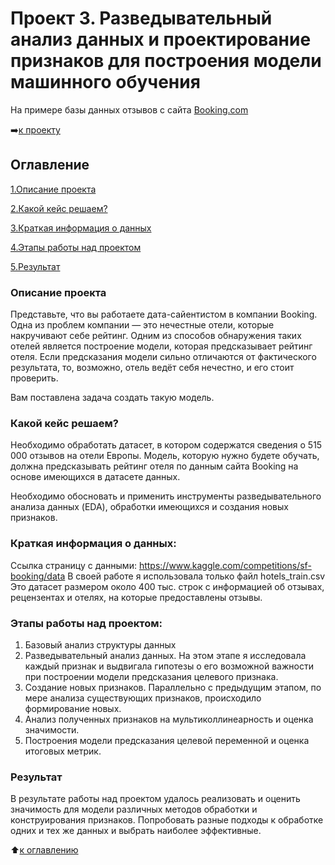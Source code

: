 # Проект 3. Разведывательный анализ данных и проектирование признаков для построения модели машинного обучения
На примере базы данных отзывов с сайта 
[Booking.com](https://www.booking.com/)

:arrow_right:[к проекту](https://github.com/MargaritaKr/sf_data_science/blob/main/project_3_EDA/Project_3_Kravchenko_v.final.ipynb)

## Оглавление
[1.Описание проекта](https://github.com/MargaritaKr/sf_data_science/blob/main/project_3_EDA/README.md#Описание-проекта)

[2.Какой кейс решаем?](https://github.com/MargaritaKr/sf_data_science/blob/main/project_3_EDA/README.md#Какой-кейс-решаем)

[3.Краткая информация о данных](https://github.com/MargaritaKr/sf_data_science/blob/main/project_3_EDA/README.md#Краткая-информация-о-данных)

[4.Этапы работы над проектом](https://github.com/MargaritaKr/sf_data_science/blob/main/project_3_EDA/README.md#Этапы-работы-над-проектом)

[5.Результат](https://github.com/MargaritaKr/sf_data_science/blob/main/project_3_EDA/README.md#Результат)

### Описание проекта
Представьте, что вы работаете дата-сайентистом в компании Booking. Одна из проблем компании — это нечестные отели, которые накручивают себе рейтинг. Одним из способов обнаружения таких отелей является построение модели, которая предсказывает рейтинг отеля. Если предсказания модели сильно отличаются от фактического результата, то, возможно, отель ведёт себя нечестно, и его стоит проверить.

Вам поставлена задача создать такую модель.

### Какой кейс решаем?
Необходимо обработать датасет, в котором содержатся сведения о 515 000 отзывов на отели Европы. 
Модель, которую нужно будете обучать, должна предсказывать рейтинг отеля по данным сайта Booking на основе имеющихся в датасете данных. 

Необходимо обосновать и применить инструменты разведывательного анализа данных (EDA), обработки имеющихся и создания новых признаков.

### Краткая информация о данных:
Ссылка страницу с данными: https://www.kaggle.com/competitions/sf-booking/data
В своей работе я использовала только файл hotels_train.csv
Это датасет размером около 400 тыс. строк с информацией об отзывах, рецензентах и отелях, на которые предоставлены отзывы. 

### Этапы работы над проектом:
1) Базовый анализ структуры данных
2) Разведывательный анализ данных. 
На этом этапе я исследовала каждый признак и выдвигала гипотезы о его возможной важности при построении модели предсказания целевого признака. 
3) Создание новых признаков. 
Параллельно с предыдущим этапом, по мере анализа существующих признаков, происходило формирование новых.
4) Анализ полученных признаков на мультиколлинеарность и оценка значимости.
5) Построения модели предсказания целевой переменной и оценка итоговых метрик.

### Результат
В результате работы над проектом удалось реализовать и оценить значимость для модели различных методов обработки и конструирования признаков. 
Попробовать разные подходы к обработке одних и тех же данных и выбрать наиболее эффективные.

:arrow_up:[к оглавлению](https://github.com/MargaritaKr/sf_data_science/blob/main/project_3_EDA/README.md#Оглавление)
